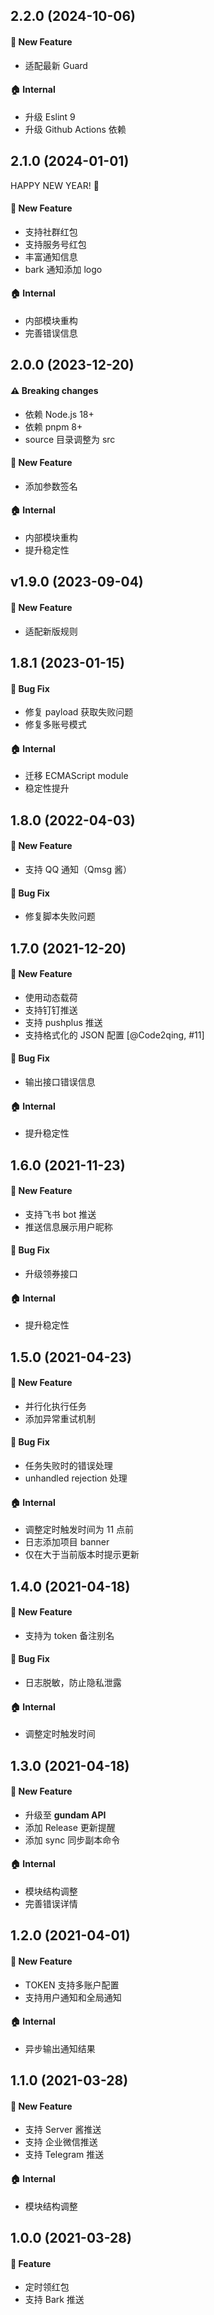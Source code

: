 ## 2.2.0 (2024-10-06)

#### :rocket: New Feature

- 适配最新 Guard

#### :house: Internal

- 升级 Eslint 9
- 升级 Github Actions 依赖

## 2.1.0 (2024-01-01)

HAPPY NEW YEAR! 🎉

#### :rocket: New Feature

- 支持社群红包
- 支持服务号红包
- 丰富通知信息
- bark 通知添加 logo

#### :house: Internal

- 内部模块重构
- 完善错误信息

## 2.0.0 (2023-12-20)

#### ⚠️ Breaking changes

- 依赖 Node.js 18+
- 依赖 pnpm 8+
- source 目录调整为 src

#### :rocket: New Feature

- 添加参数签名

#### :house: Internal

- 内部模块重构
- 提升稳定性

## v1.9.0 (2023-09-04)

#### :rocket: New Feature

- 适配新版规则

## 1.8.1 (2023-01-15)

#### :bug: Bug Fix

- 修复 payload 获取失败问题
- 修复多账号模式

#### :house: Internal

- 迁移 ECMAScript module
- 稳定性提升

## 1.8.0 (2022-04-03)

#### :rocket: New Feature

- 支持 QQ 通知（Qmsg 酱）

#### :bug: Bug Fix

- 修复脚本失败问题

## 1.7.0 (2021-12-20)

#### :rocket: New Feature

- 使用动态载荷
- 支持钉钉推送
- 支持 pushplus 推送
- 支持格式化的 JSON 配置 [@Code2qing, #11]

#### :bug: Bug Fix

- 输出接口错误信息

#### :house: Internal

- 提升稳定性

## 1.6.0 (2021-11-23)

#### :rocket: New Feature

- 支持飞书 bot 推送
- 推送信息展示用户昵称

#### :bug: Bug Fix

- 升级领券接口

#### :house: Internal

- 提升稳定性

## 1.5.0 (2021-04-23)

#### :rocket: New Feature

- 并行化执行任务
- 添加异常重试机制

#### :bug: Bug Fix

- 任务失败时的错误处理
- unhandled rejection 处理

#### :house: Internal

- 调整定时触发时间为 11 点前
- 日志添加项目 banner
- 仅在大于当前版本时提示更新

## 1.4.0 (2021-04-18)

#### :rocket: New Feature

- 支持为 token 备注别名

#### :bug: Bug Fix

- 日志脱敏，防止隐私泄露

#### :house: Internal

- 调整定时触发时间

## 1.3.0 (2021-04-18)

#### :rocket: New Feature

- 升级至 **gundam API**
- 添加 Release 更新提醒
- 添加 sync 同步副本命令

#### :house: Internal

- 模块结构调整
- 完善错误详情

## 1.2.0 (2021-04-01)

#### :rocket: New Feature

- TOKEN 支持多账户配置
- 支持用户通知和全局通知

#### :house: Internal

- 异步输出通知结果

## 1.1.0 (2021-03-28)

#### :rocket: New Feature

- 支持 Server 酱推送
- 支持 企业微信推送
- 支持 Telegram 推送

#### :house: Internal

- 模块结构调整

## 1.0.0 (2021-03-28)

#### :rocket: Feature

- 定时领红包
- 支持 Bark 推送
